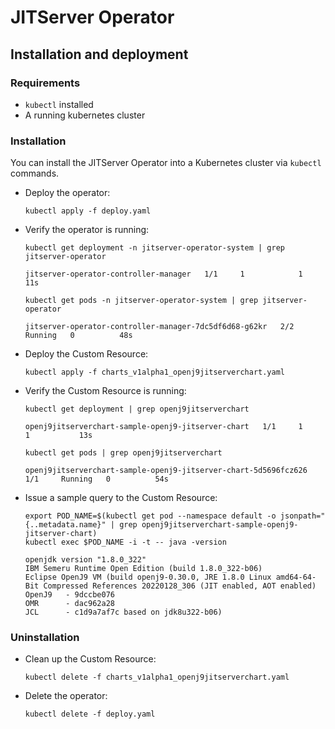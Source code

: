 # JITServer Operator 

## Installation and deployment

### Requirements
- `kubectl` installed
- A running kubernetes cluster

### Installation
You can install the JITServer Operator into a Kubernetes cluster via `kubectl` commands.

- Deploy the operator:
  
  ```
  kubectl apply -f deploy.yaml
  ```

- Verify the operator is running:
  
  ```
  kubectl get deployment -n jitserver-operator-system | grep jitserver-operator
  
  jitserver-operator-controller-manager   1/1     1            1           11s
  ```
  
  ```
  kubectl get pods -n jitserver-operator-system | grep jitserver-operator
  
  jitserver-operator-controller-manager-7dc5df6d68-g62kr   2/2     Running   0          48s
  ```

- Deploy the Custom Resource:
  
  ```
  kubectl apply -f charts_v1alpha1_openj9jitserverchart.yaml
  ```

- Verify the Custom Resource is running:
  
  ```
  kubectl get deployment | grep openj9jitserverchart
  
  openj9jitserverchart-sample-openj9-jitserver-chart   1/1     1            1           13s
  ```
  
  ```
  kubectl get pods | grep openj9jitserverchart
  
  openj9jitserverchart-sample-openj9-jitserver-chart-5d5696fcz626   1/1     Running   0          54s
  ```

- Issue a sample query to the Custom Resource:
  
  ```
  export POD_NAME=$(kubectl get pod --namespace default -o jsonpath="{..metadata.name}" | grep openj9jitserverchart-sample-openj9-jitserver-chart)
  kubectl exec $POD_NAME -i -t -- java -version
  
  openjdk version "1.8.0_322"
  IBM Semeru Runtime Open Edition (build 1.8.0_322-b06)
  Eclipse OpenJ9 VM (build openj9-0.30.0, JRE 1.8.0 Linux amd64-64-Bit Compressed References 20220128_306 (JIT enabled, AOT enabled)
  OpenJ9   - 9dccbe076
  OMR      - dac962a28
  JCL      - c1d9a7af7c based on jdk8u322-b06)
  ```

### Uninstallation
- Clean up the Custom Resource:
  ```
  kubectl delete -f charts_v1alpha1_openj9jitserverchart.yaml
  ```
  
- Delete the operator:
  ```
  kubectl delete -f deploy.yaml
  ```

